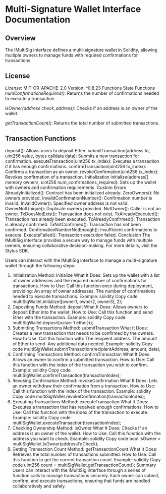 # Multi-Signature Wallet Interface Documentation
## Overview
The IMultiSig interface defines a multi-signature wallet in Solidity, allowing multiple owners to manage funds with required confirmations for transactions.

## License
*License*: MIT-OR-APACHE-2.0
Version: ^0.8.23
Functions
State Functions
*numConfirmationsRequired()*: Returns the number of confirmations needed to execute a transaction.

*isOwner(address check_address)*: Checks if an address is an owner of the wallet.

*getTransactionCount()*: Returns the total number of submitted transactions.

## Transaction Functions
deposit(): Allows users to deposit Ether.
submitTransaction(address to, uint256 value, bytes calldata data): Submits a new transaction for confirmation.
executeTransaction(uint256 tx_index): Executes a transaction if it has enough confirmations.
confirmTransaction(uint256 tx_index): Confirms a transaction as an owner.
revokeConfirmation(uint256 tx_index): Revokes confirmation of a transaction.
Initialization
initialize(address[] memory owners, uint256 num_confirmations_required): Sets up the wallet with owners and confirmation requirements.
Custom Errors
AlreadyInitialized(): Contract has been initialized already.
ZeroOwners(): No owners provided.
InvalidConfirmationNumber(): Confirmation number is invalid.
InvalidOwner(): Specified owner address is not valid.
OwnerNotUnique(): Duplicate owners provided.
NotOwner(): Caller is not an owner.
TxDoesNotExist(): Transaction does not exist.
TxAlreadyExecuted(): Transaction has already been executed.
TxAlreadyConfirmed(): Transaction is already confirmed.
TxNotConfirmed(): Transaction has not been confirmed.
ConfirmationNumberNotEnough(): Insufficient confirmations to execute.
ExecuteFailed(): Transaction execution failed.
Conclusion
The IMultiSig interface provides a secure way to manage funds with multiple owners, ensuring collaborative decision-making. For more details, visit the Stylus SDK.

Users can interact with the IMultiSig interface to manage a multi-signature wallet through the following steps:

1. Initialization
Method: initialize
What It Does: Sets up the wallet with a list of owner addresses and the required number of confirmations for transactions.
How to Use:
Call this function once during deployment, providing:
An array of owner addresses.
The number of confirmations needed to execute transactions.
Example:
solidity
Copy code
multiSigWallet.initialize([owner1, owner2, owner3], 2);
2. Depositing Funds
Method: deposit
What It Does: Allows owners to deposit Ether into the wallet.
How to Use:
Call this function and send Ether with the transaction.
Example:
solidity
Copy code
multiSigWallet.deposit{value: 1 ether}();
3. Submitting Transactions
Method: submitTransaction
What It Does: Creates a new transaction that needs to be confirmed by the owners.
How to Use:
Call this function with:
The recipient address.
The amount of Ether to send.
Any additional data needed.
Example:
solidity
Copy code
multiSigWallet.submitTransaction(recipientAddress, amount, data);
4. Confirming Transactions
Method: confirmTransaction
What It Does: Allows an owner to confirm a submitted transaction.
How to Use:
Call this function with the index of the transaction you wish to confirm.
Example:
solidity
Copy code
multiSigWallet.confirmTransaction(transactionIndex);
5. Revoking Confirmation
Method: revokeConfirmation
What It Does: Lets an owner withdraw their confirmation from a transaction.
How to Use:
Call this function with the index of the transaction.
Example:
solidity
Copy code
multiSigWallet.revokeConfirmation(transactionIndex);
6. Executing Transactions
Method: executeTransaction
What It Does: Executes a transaction that has received enough confirmations.
How to Use:
Call this function with the index of the transaction to execute.
Example:
solidity
Copy code
multiSigWallet.executeTransaction(transactionIndex);
7. Checking Ownership
Method: isOwner
What It Does: Checks if an address is an owner of the wallet.
How to Use:
Call this function with the address you want to check.
Example:
solidity
Copy code
bool isOwner = multiSigWallet.isOwner(addressToCheck);
8. Getting Transaction Count
Method: getTransactionCount
What It Does: Retrieves the total number of transactions submitted.
How to Use:
Call this function to get the current transaction count.
Example:
solidity
Copy code
uint256 count = multiSigWallet.getTransactionCount();
Summary
Users can interact with the IMultiSig interface through a series of function calls to manage transactions securely. Each owner can submit, confirm, and execute transactions, ensuring that funds are handled collaboratively and safely.
